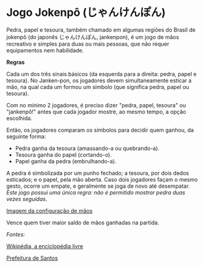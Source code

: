 # Jogo Jokenpô (じゃんけんぽん)

Pedra, papel e tesoura, também chamado em algumas regiões do Brasil de jokenpô (do japonês じゃんけんぽん, jankenpon), é um jogo de mãos recreativo e simples para duas ou mais pessoas, que não requer equipamentos nem habilidade.

**Regras**  

Cada um dos três sinais básicos (da esquerda para a direita: pedra, papel e tesoura).
No Janken-pon, os jogadores devem simultaneamente esticar a mão, na qual cada um formou um símbolo (que significa pedra, papel ou tesoura).  

Com no mínimo 2 jogadores, é preciso dizer "pedra, papel, tesoura" ou "jankenpô!" antes que cada jogador mostre, ao mesmo tempo, a opção escolhida. 

Então, os jogadores comparam os símbolos para decidir quem ganhou, da seguinte forma:

- Pedra ganha da tesoura (amassando-a ou quebrando-a).
- Tesoura ganha do papel (cortando-o).
- Papel ganha da pedra (embrulhando-a).

A pedra é simbolizada por um punho fechado; a tesoura, por dois dedos esticados; e o papel, pela mão aberta. Caso dois jogadores façam o mesmo gesto, ocorre um empate, e geralmente se joga de novo até desempatar. *Este jogo possui uma única regra: não é permitido mostrar pedra duas vezes seguidas*.

[Imagem da configuração de mãos](https://segredosdomundo.r7.com/wp-content/uploads/2015/12/1-2.jpg)  

Vence quem tiver maior saldo de mãos ganhadas na partida.  

*Fontes:*  

[Wikipédia, a enciclopédia livre](https://pt.wikipedia.org/wiki/Pedra,_papel_e_tesoura)  

[Prefeitura de Santos](https://www.santos.sp.gov.br/?q=file/74994/download&token=jkE_aQFM#:~:text=CADA%20MOVIMENTO%20DE%20M%C3%83O%20CORRESPONDE,ATEN%C3%87%C3%83O!&text=PEDRA%20GANHA%20DA%20TESOURA%3B%20%E2%97%8F,%E2%97%8F%20TESOURA%20GANHA%20DO%20PAPEL.&text=CADA%20JOGADOR%20MOSTRE%2C%20AO%20MESMO,OP%C3%87%C3%83O%20ESCOLHIDA%20COM%20A%20M%C3%83O.)

